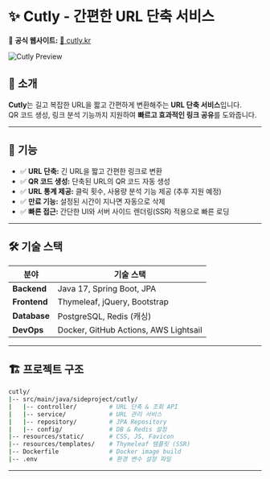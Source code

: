 # ✨ Cutly - 간편한 URL 단축 서비스
📌 **공식 웹사이트:** [🔗 cutly.kr](http://cutly.kr)

![Cutly Preview](resources/image/img.png)

## 🚀 소개
**Cutly**는 길고 복잡한 URL을 짧고 간편하게 변환해주는 **URL 단축 서비스**입니다.  
QR 코드 생성, 링크 분석 기능까지 지원하여 **빠르고 효과적인 링크 공유**를 도와줍니다.

---

## 🎯 기능
- ✅ **URL 단축:** 긴 URL을 짧고 간편한 링크로 변환
- ✅ **QR 코드 생성:** 단축된 URL의 QR 코드 자동 생성
- ✅ **URL 통계 제공:** 클릭 횟수, 사용량 분석 기능 제공 (추후 지원 예정)
- ✅ **만료 기능:** 설정된 시간이 지나면 자동으로 삭제
- ✅ **빠른 접근:** 간단한 UI와 서버 사이드 렌더링(SSR) 적용으로 빠른 로딩

---

## 🛠️ 기술 스택
| 분야        | 기술 스택                   |
|------------|-----------------------------|
| **Backend**  | Java 17, Spring Boot, JPA   |
| **Frontend** | Thymeleaf, jQuery, Bootstrap |
| **Database** | PostgreSQL, Redis (캐싱)    |
| **DevOps**   | Docker, GitHub Actions, AWS Lightsail |

---

## 🏗️ 프로젝트 구조
```bash
cutly/
|-- src/main/java/sideproject/cutly/
|   |-- controller/         # URL 단축 & 조회 API
|   |-- service/            # URL 관리 서비스
|   |-- repository/         # JPA Repository
|   |-- config/             # DB & Redis 설정
|-- resources/static/       # CSS, JS, Favicon
|-- resources/templates/    # Thymeleaf 템플릿 (SSR)
|-- Dockerfile              # Docker image build
|-- .env                    # 환경 변수 설정 파일
```

---